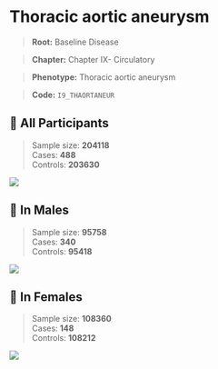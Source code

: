 # Thoracic aortic aneurysm

> **Root:** Baseline Disease  

> **Chapter:** Chapter IX- Circulatory  

> **Phenotype:** Thoracic aortic aneurysm  

> **Code:** `I9_THAORTANEUR`

## 🧪 All Participants  
> Sample size: **204118**  
> Cases: **488**  
> Controls: **203630**
<img src="/Disease/Figures/ALL/Incidence/I9_THAORTANEUR.png"/>
<CsvTable src="/Disease_Data/ALL/Incidence/COX_I9_THAORTANEUR.csv" label="🔍 View full results" />

## 👨 In Males  
> Sample size: **95758**  
> Cases: **340**  
> Controls: **95418**
<img src="/Disease/Figures/Male/Incidence/I9_THAORTANEUR.png"/>
<CsvTable src="/Disease_Data/Male/Incidence/COX_I9_THAORTANEUR.csv" label="🔍 View full results" />

## 👩 In Females  
> Sample size: **108360**  
> Cases: **148**  
> Controls: **108212**
<img src="/Disease/Figures/Female/Incidence/I9_THAORTANEUR.png"/>
<CsvTable src="/Disease_Data/Female/Incidence/COX_I9_THAORTANEUR.csv" label="🔍 View full results" />
